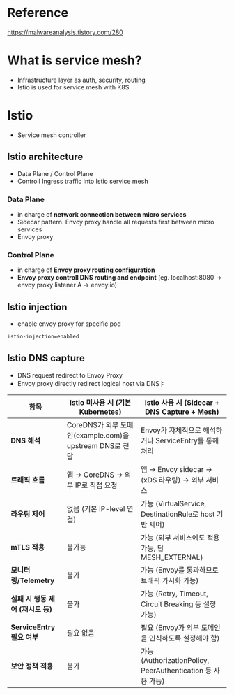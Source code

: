 # Reference
https://malwareanalysis.tistory.com/280

# What is service mesh?
- Infrastructure layer as auth, security, routing
- Istio is used for service mesh with K8S
# Istio
- Service mesh controller 
## Istio architecture
- Data Plane / Control Plane
- Controll Ingress traffic into Istio service mesh
### Data Plane
- in charge of **network connection between micro services**
- Sidecar pattern. Envoy proxy handle all requests first between micro services
- Envoy proxy
### Control Plane
- in charge of **Envoy proxy routing configuration**
- **Envoy proxy controll DNS routing and endpoint**
  (eg. localhost:8080 -> envoy proxy listener A -> envoy.io)
## Istio injection
- enable envoy proxy for specific pod
```bash
istio-injection=enabled
```
## Istio DNS capture
- DNS request redirect to Envoy Proxy
- Envoy proxy directly redirect logical host via DNSㅑ

| **항목**                 | **Istio 미사용 시 (기본 Kubernetes)**                | **Istio 사용 시 (Sidecar + DNS Capture + Mesh)**        |
| ---------------------- | ---------------------------------------------- | ---------------------------------------------------- |
| **DNS 해석**             | CoreDNS가 외부 도메인(example.com)을 upstream DNS로 전달 | Envoy가 자체적으로 해석하거나 ServiceEntry를 통해 처리               |
| **트래픽 흐름**             | 앱 → CoreDNS → 외부 IP로 직접 요청                     | 앱 → Envoy sidecar → (xDS 라우팅) → 외부 서비스               |
| **라우팅 제어**             | 없음 (기본 IP-level 연결)                            | 가능 (VirtualService, DestinationRule로 host 기반 제어)     |
| **mTLS 적용**            | 불가능                                            | 가능 (외부 서비스에도 적용 가능, 단 MESH_EXTERNAL)                 |
| **모니터링/Telemetry**     | 불가                                             | 가능 (Envoy를 통과하므로 트래픽 가시화 가능)                         |
| **실패 시 행동 제어 (재시도 등)** | 불가                                             | 가능 (Retry, Timeout, Circuit Breaking 등 설정 가능)        |
| **ServiceEntry 필요 여부** | 필요 없음                                          | 필요 (Envoy가 외부 도메인을 인식하도록 설정해야 함)                     |
| **보안 정책 적용**           | 불가                                             | 가능 (AuthorizationPolicy, PeerAuthentication 등 사용 가능) |